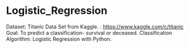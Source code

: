 # Logistic_Regression

Dataset: Titanic Data Set from Kaggle. : https://www.kaggle.com/c/titanic
Goal: To predict a classification- survival or deceased.
Classification Algorithm: Logistic Regression with Python.
